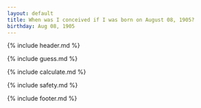 ```yaml
---
layout: default
title: When was I conceived if I was born on August 08, 1905?
birthday: Aug 08, 1905
---
```


{% include header.md %}

{% include guess.md %}

{% include calculate.md %}

{% include safety.md %}

{% include footer.md %}



